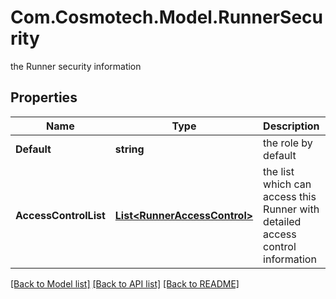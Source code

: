 # Com.Cosmotech.Model.RunnerSecurity
the Runner security information

## Properties

Name | Type | Description | Notes
------------ | ------------- | ------------- | -------------
**Default** | **string** | the role by default | 
**AccessControlList** | [**List&lt;RunnerAccessControl&gt;**](RunnerAccessControl.md) | the list which can access this Runner with detailed access control information | 

[[Back to Model list]](../README.md#documentation-for-models) [[Back to API list]](../README.md#documentation-for-api-endpoints) [[Back to README]](../README.md)


